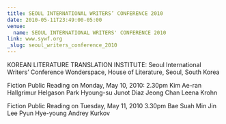 ```yaml
---
title: SEOUL INTERNATIONAL WRITERS’ CONFERENCE 2010
date: 2010-05-11T23:49:00-05:00
venue:
  name: SEOUL INTERNATIONAL WRITERS' CONFERENCE 2010
link: www.sywf.org
_slug: seoul_writers_conference_2010
---
```


KOREAN LITERATURE TRANSLATION INSTITUTE: Seoul International Writers’ Conference
Wonderspace, House of Literature, Seoul, South Korea

Fiction Public Reading on Monday, May 10, 2010:
2.30pm
Kim Ae-ran
Hallgrimur Helgason
Park Hyoung-su
Junot Diaz
Jeong Chan
Leena Krohn

Fiction Public Reading on Tuesday, May 11, 2010
3.30pm
Bae Suah
Min Jin Lee
Pyun Hye-young
Andrey Kurkov
